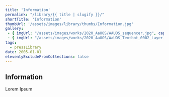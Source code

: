 ```yaml
---
title: 'Information'
permalink: "/library/{{ title | slugify }}/"
shortTitle: 'Information'
thumbUrl: '/assets/images/library/thumbs/Information.jpg'
gallery:
 - { imgUrl: "/assets/images/works/2020_AaUOS/AAUOS_sequencer.jpg", caption: "" }
 - { imgUrl: "/assets/images/works/2020_AaUOS/AaUOS_Textbot_0002_Layer-20.jpg", caption: "" }
tags:
  - pressLibrary
date: 2005-01-01
eleventyExcludeFromCollections: false
---
```



<div class="Grid Grid--gutters Grid--full large-Grid--fit">
  <div class="Grid-cell">
    <div class='headerGroup'>
      <h2>Information</h2>
      <p>Lorem Ipsum</p>
    </div>
  </div>
</div>